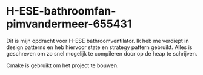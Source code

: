 # H-ESE-bathroomfan-pimvandermeer-655431

Dit is mijn opdracht voor H-ESE bathroomventilator. Ik heb me verdiept in design patterns en heb hiervoor state en strategy pattern gebruikt. 
Alles is geschreven om zo snel mogelijk te compileren door op de heap te schrijven. 

Cmake is gebruikt om het project te bouwen. 
